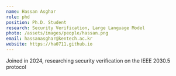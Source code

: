 ```yaml
---
name: Hassan Asghar
role: phd
position: Ph.D. Student
research: Security Verification, Large Language Model
photo: /assets/images/people/hassan.png
email: hassanasghar@kentech.ac.kr
website: https://ha0711.github.io
---
```

Joined in 2024, researching security verification on the IEEE 2030.5 protocol
